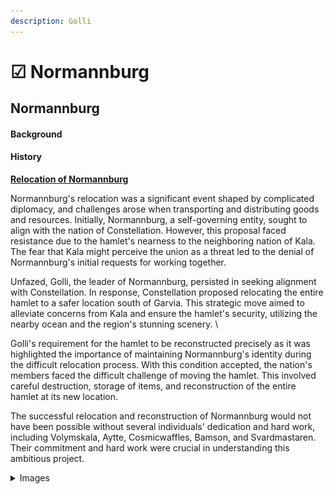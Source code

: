 ```yaml
---
description: Golli
---
```


# ☑ Normannburg

## Normannburg

#### Background

#### History

[**Relocation of Normannburg**](../../../../additional-guides-and-commands/others/server-events/the-relocation-of-normannburg.md)

Normannburg's relocation was a significant event shaped by complicated diplomacy, and challenges arose when transporting and distributing goods and resources. Initially, Normannburg, a self-governing entity, sought to align with the nation of Constellation. However, this proposal faced resistance due to the hamlet's nearness to the neighboring nation of Kala. The fear that Kala might perceive the union as a threat led to the denial of Normannburg's initial requests for working together.&#x20;

Unfazed, Golli, the leader of Normannburg, persisted in seeking alignment with Constellation. In response, Constellation proposed relocating the entire hamlet to a safer location south of Garvia. This strategic move aimed to alleviate concerns from Kala and ensure the hamlet's security, utilizing the nearby ocean and the region's stunning scenery. \


Golli's requirement for the hamlet to be reconstructed precisely as it was highlighted the importance of maintaining Normannburg's identity during the difficult relocation process. With this condition accepted, the nation's members faced the difficult challenge of moving the hamlet. This involved careful destruction, storage of items, and reconstruction of the entire hamlet at its new location.

The successful relocation and reconstruction of Normannburg would not have been possible without several individuals' dedication and hard work, including Volymskala, Aytte, Cosmicwaffles, Bamson, and Svardmastaren. Their commitment and hard work were crucial in understanding this ambitious project.

<details>

<summary>Images</summary>

<img src="../../../../.gitbook/assets/2023-11-03_09.46.13.png" alt="" data-size="original"><img src="../../../../.gitbook/assets/2023-11-03_09.46.24.png" alt="" data-size="original">

<img src="../../../../.gitbook/assets/2023-11-03_09.50.37.png" alt="" data-size="original"><img src="../../../../.gitbook/assets/2023-11-03_09.45.46.png" alt="" data-size="original">

</details>

